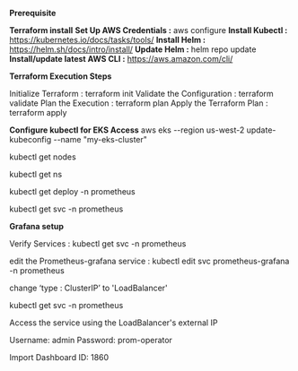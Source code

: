 

**Prerequisite**

**Terraform install**
**Set Up AWS Credentials :** aws configure
**Install Kubectl :** https://kubernetes.io/docs/tasks/tools/
**Install Helm :** https://helm.sh/docs/intro/install/
**Update Helm :** helm repo update
**Install/update latest AWS CLI :** https://aws.amazon.com/cli/




**Terraform Execution Steps**

Initialize Terraform : terraform init
Validate the Configuration : terraform validate
Plan the Execution : terraform plan
Apply the Terraform Plan : terraform apply


**Configure kubectl for EKS Access**
aws eks --region us-west-2 update-kubeconfig --name "my-eks-cluster"


kubectl get nodes

kubectl get ns

kubectl get deploy -n prometheus

kubectl get svc -n prometheus



**Grafana setup**

Verify Services :
kubectl get svc -n prometheus

edit the Prometheus-grafana service :
kubectl edit svc prometheus-grafana -n prometheus

change ‘type : ClusterIP’ to 'LoadBalancer'

kubectl get svc -n prometheus

Access the service using the LoadBalancer's external IP

Username: admin 
Password: prom-operator


Import Dashboard ID: 1860


